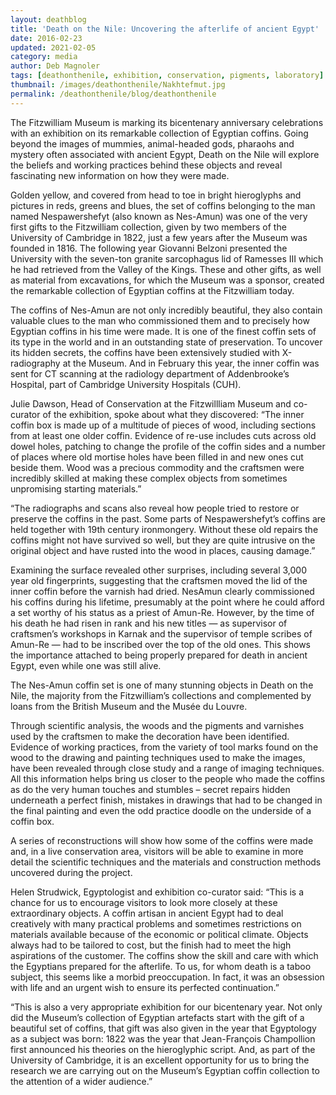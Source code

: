 ```yaml
---
layout: deathblog
title: 'Death on the Nile: Uncovering the afterlife of ancient Egypt'
date: 2016-02-23
updated: 2021-02-05
category: media
author: Deb Magnoler
tags: [deathonthenile, exhibition, conservation, pigments, laboratory]
thumbnail: /images/deathonthenile/Nakhtefmut.jpg
permalink: /deathonthenile/blog/deathonthenile
---
```


The Fitzwilliam Museum is marking its bicentenary anniversary celebrations with an exhibition on its remarkable collection of Egyptian coffins. Going beyond the images of mummies, animal-headed gods, pharaohs and mystery often associated with ancient Egypt, Death on the Nile will explore the beliefs and working practices behind these objects and reveal fascinating new information on how they were made.

Golden yellow, and covered from head to toe in bright hieroglyphs and pictures in reds, greens and blues, the set of coffins belonging to the man named Nespawershefyt (also known as Nes-Amun) was one of the very first gifts to the Fitzwilliam collection, given by two members of the University of Cambridge in 1822, just a few years after the Museum was founded in 1816. The following year Giovanni Belzoni presented the University with the seven-ton granite sarcophagus lid of Ramesses III which he had retrieved from the Valley of the Kings. These and other gifts, as well as material from excavations, for which the Museum was a sponsor, created the remarkable collection of Egyptian coffins at the Fitzwilliam today.

The coffins of Nes-Amun are not only incredibly beautiful, they also contain valuable clues to the man who commissioned them and to precisely how Egyptian coffins in his time were made. It is one of the finest coffin sets of its type in the world and in an outstanding state of preservation. To uncover its hidden secrets, the coffins have been extensively studied with X-radiography at the Museum. And in February this year, the inner coffin was sent for CT scanning at the radiology department of Addenbrooke’s Hospital, part of Cambridge University Hospitals (CUH).

Julie Dawson, Head of Conservation at the Fitzwillliam Museum and co-curator of the exhibition, spoke about what they discovered: “The inner coffin box is made up of a multitude of pieces of wood, including sections from at least one older coffin. Evidence of re-use includes cuts across old dowel holes, patching to change the profile of the coffin sides and a number of places where old mortise holes have been filled in and new ones cut beside them. Wood was a precious commodity and the craftsmen were incredibly skilled at making these complex objects from sometimes unpromising starting materials.”

“The radiographs and scans also reveal how people tried to restore or preserve the coffins in the past. Some parts of Nespawershefyt’s coffins are held together with 19th century ironmongery. Without these old repairs the coffins might not have survived so well, but they are quite intrusive on the original object and have rusted into the wood in places, causing damage.”

Examining the surface revealed other surprises, including several 3,000 year old fingerprints, suggesting that the craftsmen moved the lid of the inner coffin before the varnish had dried. NesAmun clearly commissioned his coffins during his lifetime, presumably at the point where he could afford a set worthy of his status as a priest of Amun-Re. However, by the time of his death he had risen in rank and his new titles — as supervisor of craftsmen’s workshops in Karnak and the supervisor of temple scribes of Amun-Re — had to be inscribed over the top of the old ones. This shows the importance attached to being properly prepared for death in ancient Egypt, even while one was still alive.

The Nes-Amun coffin set is one of many stunning objects in Death on the Nile, the majority from the Fitzwilliam’s collections and complemented by loans from the British Museum and the Musée du Louvre.

Through scientific analysis, the woods and the pigments and varnishes used by the craftsmen to make the decoration have been identified. Evidence of working practices, from the variety of tool marks found on the wood to the drawing and painting techniques used to make the images, have been revealed through close study and a range of imaging techniques. All this information helps bring us closer to the people who made the coffins as do the very human touches and stumbles – secret repairs hidden underneath a perfect finish, mistakes in drawings that had to be changed in the final painting and even the odd practice doodle on the underside of a coffin box.

A series of reconstructions will show how some of the coffins were made and, in a live conservation area, visitors will be able to examine in more detail the scientific techniques and the materials and construction methods uncovered during the project.

Helen Strudwick, Egyptologist and exhibition co-curator said: “This is a chance for us to encourage visitors to look more closely at these extraordinary objects. A coffin artisan in ancient Egypt had to deal creatively with many practical problems and sometimes restrictions on materials available because of the economic or political climate. Objects always had to be tailored to cost, but the finish had to meet the high aspirations of the customer. The coffins show the skill and care with which the Egyptians prepared for the afterlife. To us, for whom death is a taboo subject, this seems like a morbid preoccupation. In fact, it was an obsession with life and an urgent wish to ensure its perfected continuation.”

“This is also a very appropriate exhibition for our bicentenary year. Not only did the Museum’s collection of Egyptian artefacts start with the gift of a beautiful set of coffins, that gift was also given in the year that Egyptology as a subject was born: 1822 was the year that Jean-François Champollion first announced his theories on the hieroglyphic script. And, as part of the University of Cambridge, it is an excellent opportunity for us to bring the research we are carrying out on the Museum’s Egyptian coffin collection to the attention of a wider audience.”
